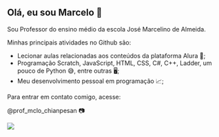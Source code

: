 ## Olá, eu sou Marcelo 🖤

Sou Professor do ensino médio da escola José Marcelino de Almeida.

Minhas principais atividades no Github são:

- Lecionar aulas relacionadas aos conteúdos da plataforma Alura 📝;
- Programação Scratch, JavaScript, HTML, CSS, C#, C++, Ladder, um pouco de Python 😅, entre outras 🖥️;
- Meu desenvolvimento pessoal em programação 📈;

Para entrar em contato comigo, acesse:

@prof_mclo_chianpesan 📷

![](https://smartgirls.com.br/wp-content/uploads/2015/06/gatos-whiskas8.gif)
